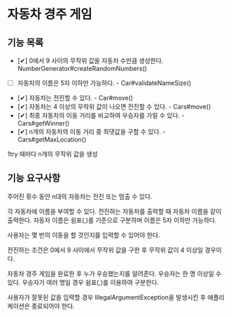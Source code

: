 # 자동차 경주 게임

## 기능 목록
- [✔] 0에서 9 사이의 무작위 값을 자동차 수만큼 생성한다. NumberGenerator#createRandomNumbers()
- [ ] 자동차의 이름은 5자 이하만 가능하다. - Car#validateNameSize()
- [✔] 자동차는 전진할 수 있다. - Car#move()
- [✔] 자동차는 4 이상의 무작위 값이 나오면 전진할 수 있다. - Cars#move()
- [✔] 최종 자동차의 이동 거리를 비교하여 우승자를 가릴 수 있다. - Cars#getWinner()
- [✔] n개의 자동차의 이동 거리 중 최댓값을 구할 수 있다. - Cars#getMaxLocation()

1try 때마다 n개의 무작위 값을 생성

## 기능 요구사항
주어진 횟수 동안 n대의 자동차는 전진 또는 멈출 수 있다.

각 자동차에 이름을 부여할 수 있다.
전진하는 자동차를 출력할 때 자동차 이름을 같이 출력한다.
자동차 이름은 쉼표(,)를 기준으로 구분하며 이름은 5자 이하만 가능하다.

사용자는 몇 번의 이동을 할 것인지를 입력할 수 있어야 한다.

전진하는 조건은 0에서 9 사이에서 무작위 값을 구한 후 무작위 값이 4 이상일 경우이다.

자동차 경주 게임을 완료한 후 누가 우승했는지를 알려준다.
우승자는 한 명 이상일 수 있다.
우승자가 여러 명일 경우 쉼표(,)를 이용하여 구분한다.

사용자가 잘못된 값을 입력할 경우 IllegalArgumentException을 발생시킨 후 애플리케이션은 종료되어야 한다.